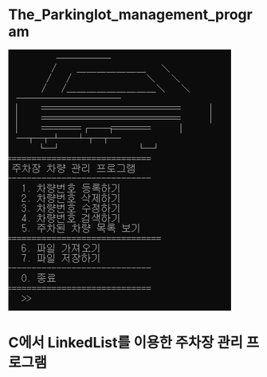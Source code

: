 # The_Parkinglot_management_program

![StartImage](./Image/First.PNG)

# C에서 LinkedList를 이용한 주차장 관리 프로그램
